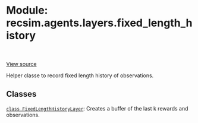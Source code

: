 <div itemscope itemtype="http://developers.google.com/ReferenceObject">
<meta itemprop="name" content="recsim.agents.layers.fixed_length_history" />
<meta itemprop="path" content="Stable" />
</div>

# Module: recsim.agents.layers.fixed_length_history

<table class="tfo-notebook-buttons tfo-api" align="left">
</table>

<a target="_blank" href="https://github.com/google-research/recsim/tree/master/recsim//agents/layers/fixed_length_history.py">View
source</a>

Helper classe to record fixed length history of observations.

<!-- Placeholder for "Used in" -->

## Classes

[`class FixedLengthHistoryLayer`](../../../recsim/agents/layers/fixed_length_history/FixedLengthHistoryLayer.md):
Creates a buffer of the last k rewards and observations.
